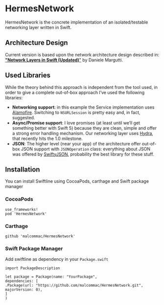 # HermesNetwork

HermesNetwork is the concrete implementation of an isolated/testable networking layer written in Swift.

## Architecture Design

Current version is based upon the network architecture design described in:
[**"Network Layers in Swift (Updated)**"](http://danielemargutti.com/2017/09/09/network-layers-in-swift-updated/) by Daniele Margutti.

## Used Libraries

While the theory behind this approach is independent from the tool used, in order to give a complete out-of-box approach I’ve used the following libraries:

* **Networking support**: in this example the Service  implementation uses [Alamofire](https://github.com/Alamofire/Alamofire). Switching to `NSURLSession`  is pretty easy and, in fact, suggested.
* **Async/Promise support**: I love promises (at least until we’ll get something better with Swift 5) because they are clean, simple and offer a strong error handling mechanism.
Our networking layer uses [Hydra](https://github.com/malcommac/Hydra), that recently hits the 1.0 milestone.
* **JSON**: The higher level (near your app) of the architecture offer out-of-box JSON support with `JSONOperation`  class: everything about JSON was offered by [SwiftyJSON](https://github.com/SwiftyJSON/SwiftyJSON), probability the best library for these stuff.


## Installation
You can install Swiftline using CocoaPods, carthage and Swift package manager

### CocoaPods

```
use_frameworks!
pod 'HermesNetwork'
```

### Carthage
```
github 'malcommac/HermesNetwork'
```

### Swift Package Manager
Add swiftline as dependency in your `Package.swift`

```
import PackageDescription

let package = Package(name: "YourPackage",
dependencies: [
.Package(url: "https://github.com/malcommac/HermesNetwork.git", majorVersion: 0),
]
)
```

<a name="requirements" />
